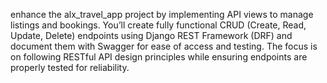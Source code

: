 enhance the alx_travel_app project by implementing API views to manage listings and bookings. You’ll create fully functional CRUD (Create, Read, Update, Delete) endpoints using Django REST Framework (DRF) and document them with Swagger for ease of access and testing. The focus is on following RESTful API design principles while ensuring endpoints are properly tested for reliability.
